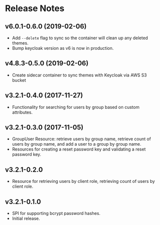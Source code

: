 # Release Notes

## v6.0.1-0.6.0 (2019-02-06)
* Add `--delete` flag to sync so the container will clean up any deleted themes.
* Bump keycloak version as v6 is now in production.

## v4.8.3-0.5.0 (2019-02-06)
* Create sidecar container to sync themes with Keycloak via AWS S3 bucket

## v3.2.1-0.4.0 (2017-11-27)
* Functionality for searching for users by group based on custom attributes.

## v3.2.1-0.3.0 (2017-11-05)
* GroupUser Resource: retrieve users by group name, retrieve count of users by
group name, and add a user to a group by group name.
* Resources for creating a reset password key and validating a reset password key.

## v3.2.1-0.2.0
* Resource for retrieving users by client role, retrieving count of users by
client role.

## v3.2.1-0.1.0
* SPI for supporting bcrypt password hashes.
* Initial release.
